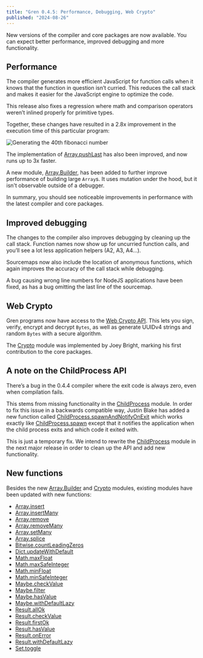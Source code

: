 ```yaml
---
title: "Gren 0.4.5: Performance, Debugging, Web Crypto"
published: "2024-08-26"
---
```


New versions of the compiler and core packages are now available. You can expect better performance, improved debugging and more functionality.

## Performance

The compiler generates more efficient JavaScript for function calls when it knows that the function in question isn’t curried. This reduces the call stack and makes it easier for the JavaScript engine to optimize the code.

This release also fixes a regression where math and comparison operators weren’t inlined properly for primitive types.

Together, these changes have resulted in a 2.8x improvement in the execution time of this particular program:

![Generating the 40th fibonacci number](/fib_code.png)

The implementation of [Array.pushLast](https://packages.gren-lang.org/package/gren-lang/core/version/5.1.0/module/Array#pushLast) has also been improved, and now runs up to 3x faster.

A new module, [Array.Builder](https://packages.gren-lang.org/package/gren-lang/core/version/5.1.0/module/Array.Builder), has been added to further improve performance of building large `Array`s. It uses mutation under the hood, but it isn't observable outside of a debugger.

In summary, you should see noticeable improvements in performance with the latest compiler and core packages.

## Improved debugging

The changes to the compiler also improves debugging by cleaning up the call stack. Function names now show up for uncurried function calls, and you’ll see a lot less application helpers (A2, A3, A4...).

Sourcemaps now also include the location of anonymous functions, which again improves the accuracy of the call stack while debugging.

A bug causing wrong line numbers for NodeJS applications have been fixed, as has a bug omitting the last line of the sourcemap.

## Web Crypto

Gren programs now have access to the [Web Crypto API](https://developer.mozilla.org/en-US/docs/Web/API/Web_Crypto_API). This lets you sign, verify, encrypt and decrypt `Bytes`, as well as generate UUIDv4 strings and random `Bytes` with a secure algorithm.

The [Crypto](https://packages.gren-lang.org/package/gren-lang/core/version/5.1.0/module/Crypto) module was implemented by Joey Bright, marking his first contribution to the core packages.

## A note on the ChildProcess API

There’s a bug in the 0.4.4 compiler where the exit code is always zero, even when compilation fails.

This stems from missing functionality in the [ChildProcess](https://packages.gren-lang.org/package/gren-lang/node/version/4.2.0/module/ChildProcess) module. In order to fix this issue in a backwards compatible way, Justin Blake has added a new function called [ChildProcess.spawnAndNotifyOnExit](https://packages.gren-lang.org/package/gren-lang/node/version/4.2.0/module/ChildProcess#spawnAndNotifyOnExit) which works exactly like [ChildProcess.spawn](https://packages.gren-lang.org/package/gren-lang/node/version/4.2.0/module/ChildProcess#spawn) except that it notifies the application when the child process exits and which code it exited with.

This is just a temporary fix. We intend to rewrite the [ChildProcess](https://packages.gren-lang.org/package/gren-lang/node/version/4.2.0/module/ChildProcess) module in the next major release in order to clean up the API and add new functionality.

## New functions

Besides the new [Array.Builder](https://packages.gren-lang.org/package/gren-lang/core/version/5.1.0/module/Array.Builder) and [Crypto](https://packages.gren-lang.org/package/gren-lang/core/version/5.1.0/module/Crypto) modules, existing modules have been updated with new functions:

* [Array.insert](https://packages.gren-lang.org/package/gren-lang/core/version/5.1.0/module/Array#insert)
* [Array.insertMany](https://packages.gren-lang.org/package/gren-lang/core/version/5.1.0/module/Array#insertMany)
* [Array.remove](https://packages.gren-lang.org/package/gren-lang/core/version/5.1.0/module/Array#remove)
* [Array.removeMany](https://packages.gren-lang.org/package/gren-lang/core/version/5.1.0/module/Array#removeMany)
* [Array.setMany](https://packages.gren-lang.org/package/gren-lang/core/version/5.1.0/module/Array#setMany)
* [Array.splice](https://packages.gren-lang.org/package/gren-lang/core/version/5.1.0/module/Array#splice)
* [Bitwise.countLeadingZeros](https://packages.gren-lang.org/package/gren-lang/core/version/5.1.0/module/Bitwise#countLeadingZeros)
* [Dict.updateWithDefault](https://packages.gren-lang.org/package/gren-lang/core/version/5.1.0/module/Dict#updateWithDefault)
* [Math.maxFloat](https://packages.gren-lang.org/package/gren-lang/core/version/5.1.0/module/Math#maxFloat)
* [Math.maxSafeInteger](https://packages.gren-lang.org/package/gren-lang/core/version/5.1.0/module/Math#maxSafeInteger)
* [Math.minFloat](https://packages.gren-lang.org/package/gren-lang/core/version/5.1.0/module/Math#minFloat)
* [Math.minSafeInteger](https://packages.gren-lang.org/package/gren-lang/core/version/5.1.0/module/Math#minSafeInteger)
* [Maybe.checkValue](https://packages.gren-lang.org/package/gren-lang/core/version/5.1.0/module/Maybe#checkValue)
* [Maybe.filter](https://packages.gren-lang.org/package/gren-lang/core/version/5.1.0/module/Maybe#filter)
* [Maybe.hasValue](https://packages.gren-lang.org/package/gren-lang/core/version/5.1.0/module/Maybe#hasValue)
* [Maybe.withDefaultLazy](https://packages.gren-lang.org/package/gren-lang/core/version/5.1.0/module/Maybe#withDefaultLazy)
* [Result.allOk](https://packages.gren-lang.org/package/gren-lang/core/version/5.1.0/module/Result#allOk)
* [Result.checkValue](https://packages.gren-lang.org/package/gren-lang/core/version/5.1.0/module/Result#checkValue)
* [Result.firstOk](https://packages.gren-lang.org/package/gren-lang/core/version/5.1.0/module/Result#firstOk)
* [Result.hasValue](https://packages.gren-lang.org/package/gren-lang/core/version/5.1.0/module/Result#hasValue)
* [Result.onError](https://packages.gren-lang.org/package/gren-lang/core/version/5.1.0/module/Result#onError)
* [Result.withDefaultLazy](https://packages.gren-lang.org/package/gren-lang/core/version/5.1.0/module/Result#withDefaultLazy)
* [Set.toggle](https://packages.gren-lang.org/package/gren-lang/core/version/5.1.0/module/Set#toggle)
